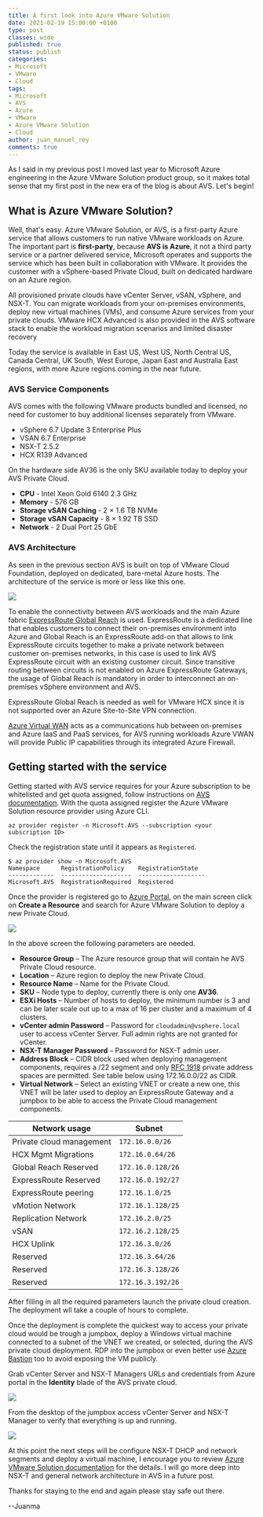 ```yaml
---
title: A first look into Azure VMware Solution
date: 2021-02-19 15:00:00 +0100
type: post
classes: wide
published: true
status: publish
categories:
- Microsoft
- VMware
- Cloud
tags:
- Microsoft
- AVS
- Azure
- VMware
- Azure VMware Solution
- Cloud
author: juan_manuel_rey
comments: true
---
```


As I said in my previous post I moved last year to Microsoft Azure engineering in the Azure VMware Solution product group, so it makes total sense that my first post in the new era of the blog is about AVS. Let's begin!

## What is Azure VMware Solution?

Well, that's easy. Azure VMware Solution, or AVS, is a first-party Azure service that allows customers to run native VMware workloads on Azure. The important part is **first-party**, because **AVS is Azure**, it not a third party service or a partner delivered service, Microsoft operates and supports the service which has been built in collaboration with VMware. It provides the customer with a vSphere-based Private Cloud, built on dedicated hardware on an Azure region.

All provisioned private clouds have vCenter Server, vSAN, vSphere, and NSX-T. You can migrate workloads from your on-premises environments, deploy new virtual machines (VMs), and consume Azure services from your private clouds. VMware HCX Advanced is also provided in the AVS software stack to enable the workload migration scenarios and limited disaster recovery

Today the service is available in East US, West US, North Central US, Canada Central, UK South, West Europe, Japan East and Australia East regions, with more Azure regions coming in the near future.

### AVS Service Components

AVS comes with the following VMware products bundled and licensed, no need for customer to buy additional licenses separately from VMware.

- vSphere 6.7 Update 3 Enterprise Plus
- VSAN 6.7 Enterprise
- NSX-T 2.5.2
- HCX R139 Advanced

On the hardware side AV36 is the only SKU available today to deploy your AVS Private Cloud.

- **CPU** - Intel Xeon Gold 6140 2.3 GHz
- **Memory** - 576 GB
- **Storage vSAN Caching** - 2 × 1.6 TB NVMe
- **Storage vSAN Capacity** - 8 × 1.92 TB SSD
- **Network** - 2 Dual Port 25 GbE

### AVS Architecture

As seen in the previous section AVS is built on top of VMware Cloud Foundation, deployed on dedicated, bare-metal Azure hosts. The architecture of the service is more or less like this one.

[![](/assets/images/avs_architecture.png)]({{site.url}}/assets/images//avs_architecture.png)

To enable the connectivity between AVS workloads and the main Azure fabric [ExpressRoute Global Reach](https://docs.microsoft.com/en-us/azure/expressroute/expressroute-global-reach) is used. ExpressRoute is a dedicated line that enables customers to connect their on-premises environment into Azure and Global Reach is an ExpressRoute add-on that allows to link ExpressRoute circuits together to make a private network between customer on-premises networks, in this case is used to link AVS ExpressRoute circuit with an existing customer circuit. Since transitive routing between circuits is not enabled on Azure ExpressRoute Gateways, the usage of Global Reach is mandatory in order to interconnect an on-premises vSphere environment and AVS.

ExpressRoute Global Reach is needed as well for VMware HCX since it is not supported over an Azure Site-to-Site VPN connection.

[Azure Virtual WAN](https://docs.microsoft.com/en-gb/azure/virtual-wan/) acts as a communications hub between on-premises and Azure IaaS and PaaS services, for AVS running workloads Azure VWAN will provide Public IP capabilities through its integrated Azure Firewall.

## Getting started with the service

Getting started with AVS service requires for your Azure subscription to be whitelisted and get quota assigned, follow instructions on [AVS documentation](https://docs.microsoft.com/en-us/azure/azure-vmware/enable-azure-vmware-solution). With the quota assigned register the Azure VMware Solution resource provider using Azure CLI.

```
az provider register -n Microsoft.AVS --subscription <your subscription ID>
```

Check the registration state until it appears as `Registered`.

```
$ az provider show -n Microsoft.AVS
Namespace      RegistrationPolicy    RegistrationState
-------------  --------------------  -------------------
Microsoft.AVS  RegistrationRequired  Registered
```

Once the provider is registered go to [Azure Portal](https://portal.azure.com), on the main screen click on **Create a Resource** and search for Azure VMware Solution to deploy a new Private Cloud.

[![](/assets/images/avs-create-screen.png)]({{site.url}}/assets/images/avs-create-screen.png)

In the above screen the following parameters are needed.

- **Resource Group** – The Azure resource group that will contain he AVS Private Cloud resource.
- **Location** – Azure region to deploy the new Private Cloud.
- **Resource Name** – Name for the Private Cloud.
- **SKU** – Node type to deploy, currently there is only one **AV36**.
- **ESXi Hosts** – Number of hosts to deploy, the minimum number is 3 and can be later scale out up to a max of 16 per cluster and a maximum of 4 clusters.
- **vCenter admin Password** – Password for `cloudadmin@vsphere.local` user to access vCenter Server. Full admin rights are not granted for vCenter.
- **NSX-T Manager Password** – Password for NSX-T admin user.
- **Address Block** – CIDR block used when deploying management components, requires a /22 segment and only [RFC 1918](https://tools.ietf.org/html/rfc1918) private address spaces are permitted. See table below using 172.16.0.0/22 as CIDR.
- **Virtual Network** – Select an existing VNET or create a new one, this VNET will be later used to deploy an ExpressRoute Gateway and a jumpbox to be able to access the Private Cloud management components.

| Network usage             | Subnet            |
| ------------------------- | ----------------- |
| Private cloud management  | `172.16.0.0/26`   |
| HCX Mgmt Migrations       | `172.16.0.64/26`  |
| Global Reach Reserved     | `172.16.0.128/26` |
| ExpressRoute Reserved     | `172.16.0.192/27` |
| ExpressRoute peering      | `172.16.1.0/25`   |
| vMotion Network           | `172.16.1.128/25` |
| Replication Network       | `172.16.2.0/25`   |
| vSAN                      | `172.16.2.128/25` |
| HCX Uplink                | `172.16.3.0/26`   |
| Reserved                  | `172.16.3.64/26`  |
| Reserved                  | `172.16.3.128/26` |
| Reserved                  | `172.16.3.192/26` |

After filling in all the required parameters launch the private cloud creation. The deployment wll take a couple of hours to complete.

Once the deployment is complete the quickest way to access your private cloud would be trough a jumpbox, deploy a Windows virtual machine connected to a subnet of the VNET we created, or selected, during the AVS private cloud deployment. RDP into the jumpbox or even better use [Azure Bastion](https://azure.microsoft.com/en-us/services/azure-bastion/) too to avoid exposing the VM publicly.

Grab vCenter Server and NSX-T Managers URLs and credentials from Azure portal in the **Identity** blade of the AVS private cloud.

[![](/assets/images/avs-identity.png)]({{site.url}}/assets/images/avs-identity.png)

From the desktop of the jumpbox access vCenter Server and NSX-T Manager to verify that everything is up and running.

[![](/assets/images/avs-bastion.png)]({{site.url}}/assets/images/avs-bastion.png)

At this point the next steps will be configure NSX-T DHCP and network segments and deploy a virtual machine, I encourage you to review [Azure VMware Solution documentation](https://docs.microsoft.com/en-us/azure/azure-vmware/) for the details. I will go more deep into NSX-T and general network architecture in AVS in a future post.

Thanks for staying to the end and again please stay safe out there.

--Juanma
